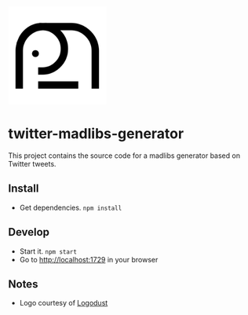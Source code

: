 <img alt="Twitlibs" src="/img/logo.svg" style="width:200px; height:200px"/>

# twitter-madlibs-generator

This project contains the source code for a madlibs generator based on Twitter tweets.

## Install

- Get dependencies. `npm install`

## Develop

- Start it. `npm start`
- Go to [http://localhost:1729](http://localhost:1729) in your browser


## Notes

- Logo courtesy of [Logodust](http://logodust.com/)
